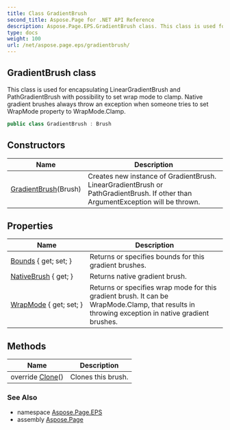 ```yaml
---
title: Class GradientBrush
second_title: Aspose.Page for .NET API Reference
description: Aspose.Page.EPS.GradientBrush class. This class is used for encapsulating LinearGradientBrush and PathGradientBrush with possibility to set wrap mode to clamp. Native gradient brushes always throw an exception when someone tries to set WrapMode property to WrapMode.Clamp
type: docs
weight: 100
url: /net/aspose.page.eps/gradientbrush/
---
```

## GradientBrush class

This class is used for encapsulating LinearGradientBrush and PathGradientBrush with possibility to set wrap mode to clamp. Native gradient brushes always throw an exception when someone tries to set WrapMode property to WrapMode.Clamp.

```csharp
public class GradientBrush : Brush
```

## Constructors

| Name | Description |
| --- | --- |
| [GradientBrush](gradientbrush/)(Brush) | Creates new instance of GradientBrush. LinearGradientBrush or PathGradientBrush. If other than ArgumentException will be thrown. |

## Properties

| Name | Description |
| --- | --- |
| [Bounds](../../aspose.page.eps/gradientbrush/bounds/) { get; set; } | Returns or specifies bounds for this gradient brushes. |
| [NativeBrush](../../aspose.page.eps/gradientbrush/nativebrush/) { get; } | Returns native gradient brush. |
| [WrapMode](../../aspose.page.eps/gradientbrush/wrapmode/) { get; set; } | Returns or specifies wrap mode for this gradient brush. It can be WrapMode.Clamp, that results in throwing exception in native gradient brushes. |

## Methods

| Name | Description |
| --- | --- |
| override [Clone](../../aspose.page.eps/gradientbrush/clone/)() | Clones this brush. |

### See Also

* namespace [Aspose.Page.EPS](../../aspose.page.eps/)
* assembly [Aspose.Page](../../)


